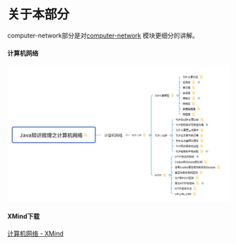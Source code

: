 # 关于本部分

computer-network部分是对[computer-network](https://github.com/guang19/framework-learning/blob/dev/computer-network/Computer-Network.md)
模块更细分的讲解。

#### 计算机网络

![计算机网络截图](../../img/截图/计算机网络截图.png)

#### XMind下载

[计算机网络 - XMind](https://github.com/guang19/framework-learning/blob/dev/xmind_file/计算机网络.xmind)